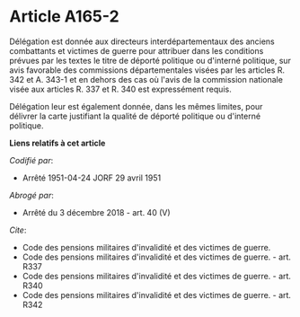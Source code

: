 # Article A165-2

Délégation est donnée aux directeurs interdépartementaux des anciens combattants et victimes de guerre pour attribuer dans
les conditions prévues par les textes le titre de déporté politique ou d'interné politique, sur avis favorable des
commissions départementales visées par les articles R. 342 et A. 343-1 et en dehors des cas où l'avis de la commission
nationale visée aux articles R. 337 et R. 340 est expressément requis.

Délégation leur est également donnée, dans les mêmes limites, pour délivrer la carte justifiant la qualité de déporté
politique ou d'interné politique.

**Liens relatifs à cet article**

_Codifié par_:

  - Arrêté 1951-04-24 JORF 29 avril 1951

_Abrogé par_:

  - Arrêté du 3 décembre 2018 - art. 40 (V)

_Cite_:

  - Code des pensions militaires d'invalidité et des victimes de guerre.
  - Code des pensions militaires d'invalidité et des victimes de guerre. - art. R337
  - Code des pensions militaires d'invalidité et des victimes de guerre. - art. R340
  - Code des pensions militaires d'invalidité et des victimes de guerre. - art. R342
